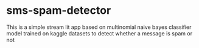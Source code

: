 # sms-spam-detector
This is a simple stream lit app based on multinomial naive bayes classifier model trained on kaggle datasets to detect whether a message is spam or not
